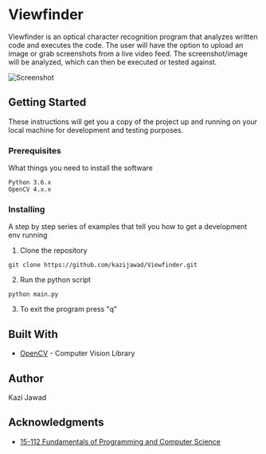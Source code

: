 # Viewfinder

Viewfinder is an optical character recognition program that analyzes written code and executes the code. The user will have the option to upload an image or grab screenshots from a live video feed. The screenshot/image will be analyzed, which can then be executed or tested against.

![Screenshot](https://github.com/kazijawad/Viewfinder/blob/master/screenshot.png)

## Getting Started

These instructions will get you a copy of the project up and running on your local machine for development and testing purposes.

### Prerequisites

What things you need to install the software

```
Python 3.6.x
OpenCV 4.x.x
```

### Installing

A step by step series of examples that tell you how to get a development env running

1. Clone the repository
```
git clone https://github.com/kazijawad/Viewfinder.git
```

2. Run the python script
```
python main.py
```

3. To exit the program press "q"

## Built With

* [OpenCV](https://opencv.org/) - Computer Vision Library

## Author

Kazi Jawad

## Acknowledgments

* [15-112 Fundamentals of Programming and Computer Science](https://www.cs.cmu.edu/~112)
